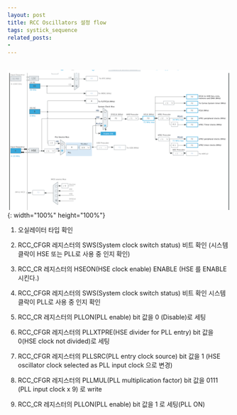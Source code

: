 ```yaml
---
layout: post
title: RCC Oscillators 설정 flow
tags: systick_sequence
related_posts:
- 
---
```


<br />![clock_setting](/assets/img/blog/clock_setting.png){: width="100%" height="100%"}

1. 오실레이터 타입 확인

2. RCC_CFGR 레지스터의 SWS(System clock switch status) 비트 확인 (시스템 클락이 HSE 또는 PLL로 사용 중 인지 확인)

3. RCC_CR  레지스터의 HSEON(HSE clock enable) ENABLE (HSE 를 ENABLE 시킨다.)

4. RCC_CFGR 레지스터의 SWS(System clock switch status)  비트 확인 시스템 클락이 PLL로 사용 중 인지 확인

5. RCC_CR 레지스터의  PLLON(PLL enable) bit 값을 0 (Disable)로 세팅

6. RCC_CFGR 레지스터의  PLLXTPRE(HSE divider for PLL entry) bit 값을 0(HSE clock not divided)로 세팅

7. RCC_CFGR 레지스터의  PLLSRC(PLL entry clock source) bit 값을 1 (HSE oscillator clock selected as PLL input clock 으로 변경)

8. RCC_CFGR 레지스터의  PLLMUL(PLL multiplication factor) bit 값을 0111 (PLL input clock x 9) 로 write

9. RCC_CR 레지스터의 PLLON(PLL enable) bit 값을 1 로 세팅(PLL ON)